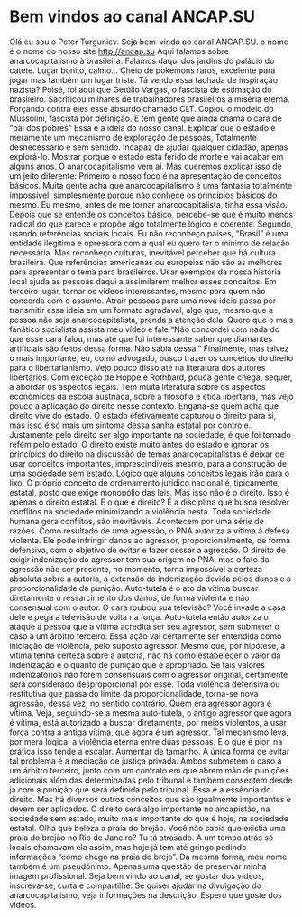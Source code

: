 # Bem vindos ao canal ANCAP.SU

Olá eu sou o Peter Turguniev.
Seja bem-vindo ao canal ANCAP.SU.
o nome é o nome do nosso site http://ancap.su
Aqui falamos sobre anarcocapitalismo à brasileira.
Falamos daqui dos jardins do palácio do catete.
Lugar bonito, calmo...
Cheio de pokemons raros, excelente para jogar
mas também um lugar triste.
Tá vendo essa fachada de inspiração nazista?
Poisé, foi aqui que Getúlio Vargas, o fascista de estimação do brasileiro.
Sacrificou milhares de trabalhadores brasileiros a miséria eterna.
Forçando contra eles esse absurdo chamado CLT.
Copiou o modelo do Mussolini, fascista por definição.
E tem gente que ainda chama o cara de “pai dos pobres”
Essa é a ideia do nosso canal.
Explicar que o estado é meramente um mecanismo de exploração de pessoas,
Totalmente desnecessário e sem sentido.
Incapaz de ajudar qualquer cidadão, apenas explorá-lo.
Mostrar porque o estado está ferido de morte e vai acabar em alguns anos.
O anarcocapitalismo vem aí.
Mas queremos explicar isso de um jeito diferente:
Primeiro o nosso foco é na apresentação de conceitos básicos.
Muita gente acha que anarcocapitalismo é uma fantasia totalmente impossível,
simplesmente porque não conhece os princípios básicos do mesmo.
Eu mesmo, antes de me tornar anarcocapitalista, tinha essa visão.
Depois que se entende os conceitos básico,
percebe-se que é muito menos radical do que parece e propõe algo totalmente lógico e coerente.
Segundo, usando referências sociais locais.
Eu não reconheço países, “Brasil” é uma entidade ilegítima e opressora com a qual eu quero ter o mínimo de relação necessária.
Mas reconheço culturas, inevitável perceber que há cultura brasileira.
Que referências americanas ou europeias não são as melhores para apresentar o tema para brasileiros.
Usar exemplos da nossa história local ajuda as pessoas daqui a assimilarem melhor esses conceitos.
Em terceiro lugar, tornar os vídeos interessantes, mesmo para quem não concorda com o assunto.
Atrair pessoas para uma nova ideia passa por transmitir essa ideia em um formato agradável, algo que, mesmo que a pessoa não seja anarcocapitalista, prenda a atenção dela.
Quero que o mais fanático socialista assista meu vídeo e fale “Não concordei com nada do que esse cara falou, mas até que foi interessante saber que diamantes artificiais são feitos dessa forma. Não sabia dessa.”
Finalmente, mas talvez o mais importante, eu, como advogado, busco trazer os conceitos do direito para o libertarianismo.
Vejo pouco disso até na literatura dos autores libertários. Com exceção de Hoppe e Rothbard, pouca gente chega, sequer, a abordar os aspectos legais.
Tem muita literatura sobre os aspectos econômicos da escola austríaca, sobre a filosofia e ética libertária, mas vejo pouco a aplicação do direito nesse contexto.
Engana-se quem acha que direito vive do estado. O estado efetivamente capturou o direito para si, mas isso é só mais um sintoma dessa sanha estatal por controle.
Justamente pelo direito ser algo importante na sociedade, é que foi tomado refém pelo estado.
O direito existe muito antes do estado e ignorar os princípios do direito na discussão de temas anarcocapitalistas é deixar de usar conceitos importantes, imprescindíveis mesmo, para a construção de uma sociedade sem estado.
Lógico que alguns conceitos legais irão para o lixo. O próprio conceito de ordenamento jurídico nacional é, tipicamente, estatal, posto que exige monopólio das leis.
Mas isso não é o direito. Isso é apenas o direito estatal.
E o que é direito?
É a disciplina que busca resolver conflitos na sociedade minimizando a violência nesta.
Toda sociedade humana gera conflitos, são inevitáveis.
Acontecem por uma série de razões.
Como resultado de uma agressão, o PNA autoriza a vítima à defesa violenta.
Ele pode infringir danos ao agressor, proporcionalmente, de forma defensiva, com o objetivo de evitar e fazer cessar a agressão.
O direito de exigir indenização do agressor tem sua origem no PNA, mas o fato da agressão não ser presente, no momento, torna impossível a certeza absoluta sobre a autoria, a extensão da indenização devida pelos danos e a proporcionalidade da punição.
Auto-tutela é o ato da vítima buscar diretamente o ressarcimento dos danos, de forma violenta e não consensual com o autor.
O cara roubou sua televisão? Você invade a casa dele e pega a televisão de volta na força.
Auto-tutela então autoriza o ataque a pessoa que a vítima acredita ser seu agressor, sem submeter o caso a um árbitro terceiro.
Essa ação vai certamente ser entendida como iniciação de violência, pelo suposto agressor.
Mesmo que, por hipótese, a vítima tenha certeza sobre a autoria, não há como estabelecer o valor da indenização e o quanto de punição que é apropriado.
Se tais valores indenizatórios não forem consensuais com o agressor original, certamente será considerado desproporcional por esse.
Toda violência defensiva ou restitutiva que passa do limite da proporcionalidade, torna-se nova agressão, dessa vez, no sentido contrário.
Quem era agressor agora é vítima.
Veja, seguindo-se a mesma auto-tutela, o antigo agressor que agora é vítima, está autorizado a buscar diretamente, por meios violentos, a usar força contra a antiga vítima, que agora é um agressor.
Tal mecanismo leva, por mera lógica, a violência eterna entre duas pessoas.
E o que é pior, na prática isso tende a escalar. Aumentar de tamanho.
A única forma de evitar tal problema é a mediação de justiça privada.
Ambos submetem o caso a um árbitro terceiro, junto com um contrato em que abrem mão de punições adicionais além das determinadas pelo tribunal e também consentem desde já com a punição que será definida pelo tribunal.
Essa é a essência do direito. Mas há diversos outros conceitos que são igualmente importantes e devem ser aplicados.
O direito será algo importante no ancapistão, na sociedade sem estado, muito mais importante do que é hoje, na sociedade estatal.
Olha que beleza a praia do brejão. Você não sabia que existia uma praia do brejão no Rio de Janeiro? Tu tá atrasado.
A um tempo atrás só locais chamavam ela assim, mas hoje já tem até gringo pedindo informações “como chego na praia do brejo”.
Da mesma forma, meu nome também é um pseudônimo. Apenas uma questão de preservar minha imagem profissional.
Seja bem vindo ao canal, se gostar dos vídeos, inscreva-se, curta e compartilhe. Se quiser ajudar na divulgação do anarcocapitalismo, veja informações na descrição.
Espero que goste dos vídeos.
